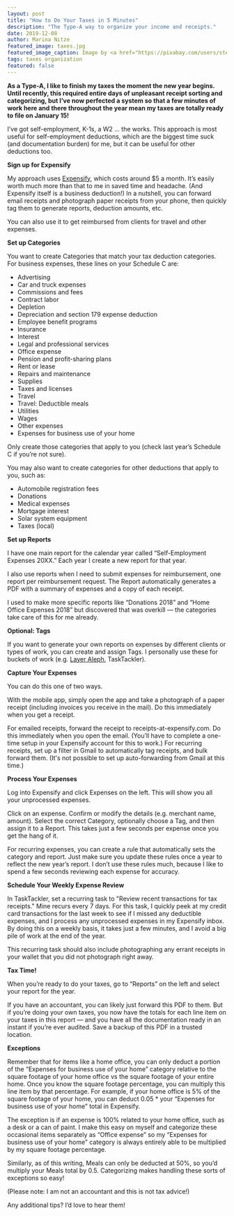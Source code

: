 ```yaml
---
layout: post
title: "How to Do Your Taxes in 5 Minutes"
description: "The Type-A way to organize your income and receipts."
date: 2019-12-08
author: Marina Nitze
featured_image: taxes.jpg
featured_image_caption: Image by <a href="https://pixabay.com/users/stevepb-282134/?utm_source=link-attribution&amp;utm_medium=referral&amp;utm_campaign=image&amp;utm_content=4097292">Steve Buissinne</a> from <a href="https://pixabay.com/?utm_source=link-attribution&amp;utm_medium=referral&amp;utm_campaign=image&amp;utm_content=4097292">Pixabay</a>
tags: taxes organization
featured: false
---
```


**As a Type-A, I like to finish my taxes the moment the new year begins. Until recently, this required entire days of unpleasant receipt sorting and categorizing, but I’ve now perfected a system so that a few minutes of work here and there throughout the year mean my taxes are totally ready to file on January 15!**

I’ve got self-employment, K-1s, a W2 … the works. This approach is most useful for self-employment deductions, which are the biggest time suck (and documentation burden) for me, but it can be useful for other deductions too.

**Sign up for Expensify**

My approach uses [Expensify](https://www.expensify.com/), which costs around $5 a month. It’s easily worth much more than that to me in saved time and headache. (And Expensify itself is a business deduction!) In a nutshell, you can forward email receipts and photograph paper receipts from your phone, then quickly tag them to generate reports, deduction amounts, etc.

You can also use it to get reimbursed from clients for travel and other expenses.

**Set up Categories**

You want to create Categories that match your tax deduction categories. For business expenses, these lines on your Schedule C are:

* Advertising
* Car and truck expenses
* Commissions and fees
* Contract labor
* Depletion
* Depreciation and section 179 expense deduction
* Employee benefit programs
* Insurance
* Interest
* Legal and professional services
* Office expense
* Pension and profit-sharing plans
* Rent or lease
* Repairs and maintenance
* Supplies
* Taxes and licenses
* Travel
* Travel: Deductible meals
* Utilities
* Wages
* Other expenses
* Expenses for business use of your home

Only create those categories that apply to you (check last year’s Schedule C if you’re not sure).

You may also want to create categories for other deductions that apply to you, such as:

* Automobile registration fees
* Donations
* Medical expenses
* Mortgage interest
* Solar system equipment
* Taxes (local)

**Set up Reports**

I have one main report for the calendar year called “Self-Employment Expenses 20XX.” Each year I create a new report for that year.

I also use reports when I need to submit expenses for reimbursement, one report per reimbursement request. The Report automatically generates a PDF with a summary of expenses and a copy of each receipt.

I used to make more specific reports like “Donations 2018” and “Home Office Expenses 2018” but discovered that was overkill — the categories take care of this for me already.

**Optional: Tags**

If you want to generate your own reports on expenses by different clients or types of work, you can create and assign Tags. I personally use these for buckets of work (e.g. [Layer Aleph](https://layeraleph.com/), TaskTackler).

**Capture Your Expenses**

You can do this one of two ways.

With the mobile app, simply open the app and take a photograph of a paper receipt (including invoices you receive in the mail). Do this immediately when you get a receipt.

For emailed receipts, forward the receipt to receipts-at-expensify.com. Do this immediately when you open the email. (You’ll have to complete a one-time setup in your Expensify account for this to work.) For recurring receipts, set up a filter in Gmail to automatically tag receipts, and bulk forward them. (It's not possible to set up auto-forwarding from Gmail at this time.)

**Process Your Expenses**

Log into Expensify and click Expenses on the left. This will show you all your unprocessed expenses.

Click on an expense. Confirm or modify the details (e.g. merchant name, amount). Select the correct Category, optionally choose a Tag, and then assign it to a Report. This takes just a few seconds per expense once you get the hang of it.

For recurring expenses, you can create a rule that automatically sets the category and report. Just make sure you update these rules once a year to reflect the new year’s report. I don’t use these rules much, because I like to spend a few seconds reviewing each expense for accuracy.

**Schedule Your Weekly Expense Review**

In TaskTackler, set a recurring task to "Review recent transactions for tax receipts." Mine recurs every 7 days. For this task, I quickly peek at my credit card transactions for the last week to see if I missed any deductible expenses, and I process any unprocessed expenses in my Expensify inbox. By doing this on a weekly basis, it takes just a few minutes, and I avoid a big pile of work at the end of the year.

This recurring task should also include photographing any errant receipts in your wallet that you did not photograph right away.

**Tax Time!**

When you’re ready to do your taxes, go to “Reports” on the left and select your report for the year.

If you have an accountant, you can likely just forward this PDF to them. But if you’re doing your own taxes, you now have the totals for each line item on your taxes in this report — and you have all the documentation ready in an instant if you’re ever audited. Save a backup of this PDF in a trusted location.

**Exceptions**

Remember that for items like a home office, you can only deduct a portion of the “Expenses for business use of your home” category relative to the square footage of your home office vs the square footage of your entire home. Once you know the square footage percentage, you can multiply this line item by that percentage. For example, if your home office is 5% of the square footage of your home, you can deduct 0.05 * your “Expenses for business use of your home” total in Expensify.

The exception is if an expense is 100% related to your home office, such as a desk or a can of paint. I make this easy on myself and categorize these occasional items separately as “Office expense” so my “Expenses for business use of your home” category is always entirely able to be multiplied by my square footage percentage.

Similarly, as of this writing, Meals can only be deducted at 50%, so you’d multiply your Meals total by 0.5. Categorizing makes handling these sorts of exceptions so easy!

(Please note: I am not an accountant and this is not tax advice!)

Any additional tips? I’d love to hear them!
